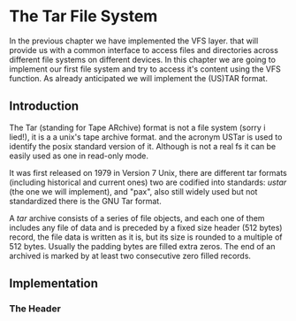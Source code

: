 # The Tar File System

In the previous chapter we have implemented the VFS layer. that will provide us with a common interface to access files and directories across different file systems on different devices. In this chapter we are going to implement our first file system and try to access it's content using the VFS function. As already anticipated we will implement the (US)TAR format.

## Introduction

The Tar (standing for Tape ARchive)  format is not a file system (sorry i lied!), it is a a unix's tape archive format. and the acronym USTar is used to identify the posix standard version of it. Although is not a real fs it can be easily used as one in read-only mode. 

It was first released on 1979 in Version 7 Unix, there are different tar formats (including historical and current ones) two are codified into standards: *ustar* (the one we will implement), and "pax", also still widely used but not standardized there is the GNU Tar format. 

A *tar* archive consists of a series of file objects, and each one of them includes any file of data and is preceded by a fixed size header (512 bytes) record, the file data is written as it is, but its size is rounded to a multiple of 512 bytes. Usually the padding bytes are filled extra zeros. The end of an archived is marked by at least two consecutive zero filled records.

## Implementation

### The Header
